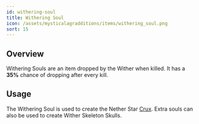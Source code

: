 ```yaml
---
id: withering-soul
title: Withering Soul
icon: /assets/mysticalagradditions/items/withering_soul.png
sort: 15
---
```


## Overview

Withering Souls are an item dropped by the Wither when killed. It has a **35%** chance of dropping after every kill.

## Usage

The Withering Soul is used to create the Nether Star [Crux](../blocks/cruxes.md). Extra souls can also be used to create Wither Skeleton Skulls.
